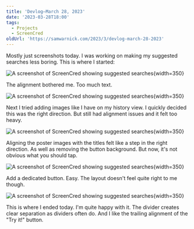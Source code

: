 ```yaml
---
title: 'Devlog—March 28, 2023'
date: '2023-03-28T18:00'
tags:
  - Projects
  - ScreenCred
oldUrl: 'https://samwarnick.com/2023/3/devlog-march-28-2023'
---
```


Mostly just screenshots today. I was working on making my suggested searches less boring. This is where I started:

![A screenshot of ScreenCred showing suggested searches](/media/2023-03-28-suggestions-1.png "Boring"){width=350}

The alignment bothered me. Too much text.

![A screenshot of ScreenCred showing suggested searches](/media/2023-03-28-suggestions-2.png "Images are nice"){width=350}

Next I tried adding images like I have on my history view. I quickly decided this was the right direction. But still had alignment issues and it felt too heavy.

![A screenshot of ScreenCred showing suggested searches](/media/2023-03-28-suggestions-3.png "Wow so clean"){width=350}

Aligning the poster images with the titles felt like a step in the right direction. As well as removing the button background. But now, it's not obvious what you should tap.

![A screenshot of ScreenCred showing suggested searches](/media/2023-03-28-suggestions-4.png "Closer"){width=350}

Add a dedicated button. Easy. The layout doesn't feel quite right to me though.

![A screenshot of ScreenCred showing suggested searches](/media/2023-03-28-suggestions-5.png "Actually happy with this"){width=350}

This is where I ended today. I'm quite happy with it. The divider creates clear separation as dividers often do. And I like the trailing alignment of the "Try it!" button.
